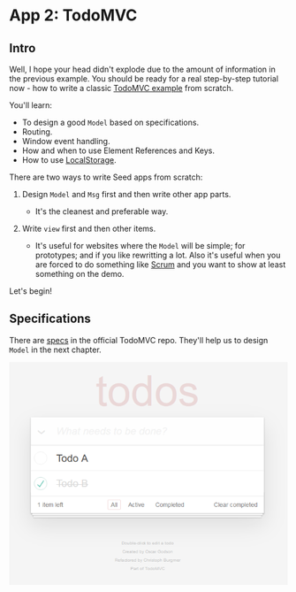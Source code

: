 # App 2: TodoMVC

## Intro

Well, I hope your head didn't explode due to the amount of information in the previous example. You should be ready for a real step-by-step tutorial now - how to write a classic [TodoMVC example](http://todomvc.com/) from scratch.

You'll learn:
- To design a good `Model` based on specifications. 
- Routing.
- Window event handling. 
- How and when to use Element References and Keys.
- How to use [LocalStorage](https://developer.mozilla.org/en-US/docs/Web/API/Window/localStorage). 

There are two ways to write Seed apps from scratch:

1. Design `Model` and `Msg` first and then write other app parts.
   - It's the cleanest and preferable way. 

1. Write `view` first and then other items.
   - It's useful for websites where the `Model` will be simple; for prototypes; and if you like rewritting a lot. Also it's useful when you are forced to do something like [Scrum](https://zenkit.com/en/blog/scrum-101-an-introduction-to-scrum-project-management/) and you want to show at least something on the demo.

Let's begin!

## Specifications

There are [specs](https://github.com/tastejs/todomvc/blob/master/app-spec.md#functionality) in the official TodoMVC repo. They'll help us to design `Model` in the next chapter.

![TodoMVC screen](/static/images/todomvc_screen.png)










